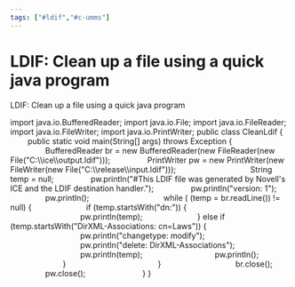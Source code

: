 ```yaml
---
tags: ["#ldif","#c-umms"]
---
```

# LDIF: Clean up a file using a quick java program

LDIF: Clean up a file using a quick java program

import java.io.BufferedReader;
import java.io.File;
import java.io.FileReader;
import java.io.FileWriter;
import java.io.PrintWriter;
public class CleanLdif {
        public static void main(String\[\] args) throws Exception {
                BufferedReader br = new BufferedReader(new FileReader(new File("C:\\\\ice\\\\output.ldif")));
                PrintWriter pw = new PrintWriter(new FileWriter(new File("C:\\\\release\\\\input.ldif")));
                
                String temp = null;
                pw.println("#This LDIF file was generated by Novell's ICE and the LDIF destination handler.");
                pw.println("version: 1");
                pw.println();
                
                while ( (temp = br.readLine()) != null) {
                        if (temp.startsWith("dn:")) {
                                pw.println(temp);
                        } else if (temp.startsWith("DirXML-Associations: cn=Laws")) {
                                pw.println("changetype: modify");
                                pw.println("delete: DirXML-Associations");
                                pw.println(temp);
                                pw.println();
                        }
                        
                }
                
                br.close();
                pw.close();
                
        }
}
